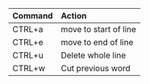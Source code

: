 | Command | Action                |
| :------ | :-------------------- |
| CTRL+a  | move to start of line |
| CTRL+e  | move to end of line   |
| CTRL+u  | Delete whole line     |
| CTRL+w  | Cut previous word     |
